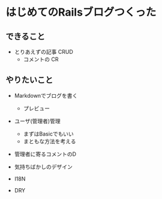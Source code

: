 はじめてのRailsブログつくった
=============================


できること
----------
- とりあえずの記事 CRUD
  - コメントの CR



やりたいこと
------------

- Markdownでブログを書く
  - プレビュー

- ユーザ(管理者)管理
  - まずはBasicでもいい
  - まともな方法を考える

- 管理者に寄るコメントのD

- 気持ちばかしのデザイン

- I18N

- DRY
